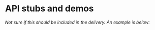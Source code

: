 API stubs and demos
===================

_Not sure if this should be included in the delivery. An example is below:_

